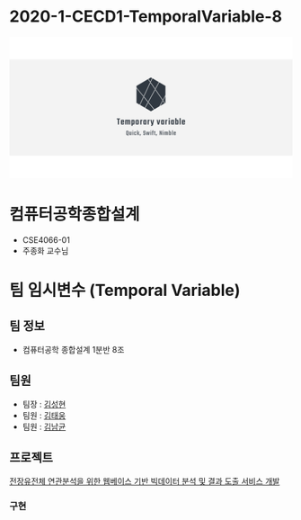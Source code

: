 # 2020-1-CECD1-TemporalVariable-8
![logo](https://github.com/CSID-DGU/2020-1-CECD1-TemporalVariable-8/blob/master/res/linkedin_banner_image_2.png?raw=true)
# 컴퓨터공학종합설계
- CSE4066-01
- 주종화 교수님

# 팀 임시변수 (Temporal Variable)

## 팀 정보
- 컴퓨터공학 종합설계 1분반 8조

## 팀원 
- 팀장 : [김성현](https://github.com/iamGreedy)
- 팀원 : [김태웅](https://github.com/teeyou)
- 팀원 : [김남균](https://github.com/namGyunKim)

## 프로젝트
[전장유전체 연관분석을 위한 웹베이스 기반 빅데이터 분석 및 결과 도출 서비스 개발](http://ssms.dongguk.edu/pj/328)
### 구현
